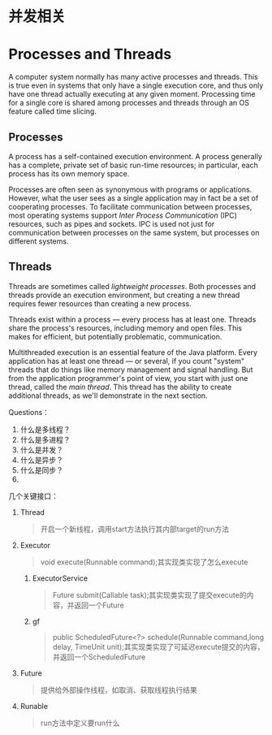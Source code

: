 # 并发相关

# Processes and Threads

A computer system normally has many active processes and threads. This is true even in systems that only have a single execution core, and thus only have one thread actually executing at any given moment. Processing time for a single core is shared among processes and threads through an OS feature called time slicing.

## Processes

A process has a self-contained execution environment. A process generally has a complete, private set of basic run-time resources; in particular, each process has its own memory space.

Processes are often seen as synonymous with programs or applications. However, what the user sees as a single application may in fact be a set of cooperating processes. To facilitate communication between processes, most operating systems support *Inter Process Communication* (IPC) resources, such as pipes and sockets. IPC is used not just for communication between processes on the same system, but processes on different systems.

## Threads

Threads are sometimes called *lightweight processes*. Both processes and threads provide an execution environment, but creating a new thread requires fewer resources than creating a new process.

Threads exist within a process — every process has at least one. Threads share the process's resources, including memory and open files. This makes for efficient, but potentially problematic, communication.

Multithreaded execution is an essential feature of the Java platform. Every application has at least one thread — or several, if you count "system" threads that do things like memory management and signal handling. But from the application programmer's point of view, you start with just one thread, called the *main thread*. This thread has the ability to create additional threads, as we'll demonstrate in the next section.





Questions：

1. 什么是多线程？
2. 什么是多进程？
3. 什么是并发？
4. 什么是异步？
5. 什么是同步？
6. 





几个关键接口：

1. Thread

   > 开启一个新线程，调用start方法执行其内部target<Runable>的run方法

2. Executor

   > void execute(Runnable command);其实现类实现了怎么execute

   1. ExecutorService

      > <T> Future<T> submit(Callable<T> task);其实现类实现了提交execute的内容，并返回一个Future

   2. gf

      > public ScheduledFuture<?> schedule(Runnable command,long delay, TimeUnit unit);其实现类实现了可延迟execute提交的内容，并返回一个ScheduledFuture

3. Future

   > 提供给外部操作线程，如取消、获取线程执行结果

4. Runable

   > run方法中定义要run什么